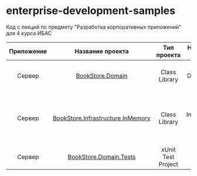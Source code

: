 # enterprise-development-samples
Код с лекций по предмету "Разработка корпоративных приложений" для 4 курса ИБАС

|Приложение| Название проекта | Тип проекта | Назначение проекта | Лабораторная | Описание |
|:-----------:|:-----------:|:-----------:|:-----------:|:-----------:|:------------|
|Сервер|[BookStore.Domain](https://github.com/alxmcs/enterprise-development-samples/tree/main/BookStore.Domain)|Class Library|Domain layer|Лабораторная 1|Библиотека с описанием доменной области сервера|
|Сервер|[BookStore.Infrastructure.InMemory](https://github.com/alxmcs/enterprise-development-samples/tree/main/BookStore.Infrastructure.InMemory)|Class Library|Infrastructure layer|Лабораторная 1|Библиотека с имплементацией инфраструктурных служб с использованием инмемори коллекций|
|Сервер|[BookStore.Domain.Tests](https://github.com/alxmcs/enterprise-development-samples/tree/main/BookStore.Domain.Tests)|xUnit Test Project|Unit Tests|Лабораторная 1|Юнит-тесты доменной логики|
